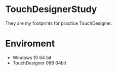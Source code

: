 # TouchDesignerStudy
They are my footprints for practice TouchDesigner.
# Enviroment
* Windows 10 64 bit
* TouchDesigner 088 64bit
